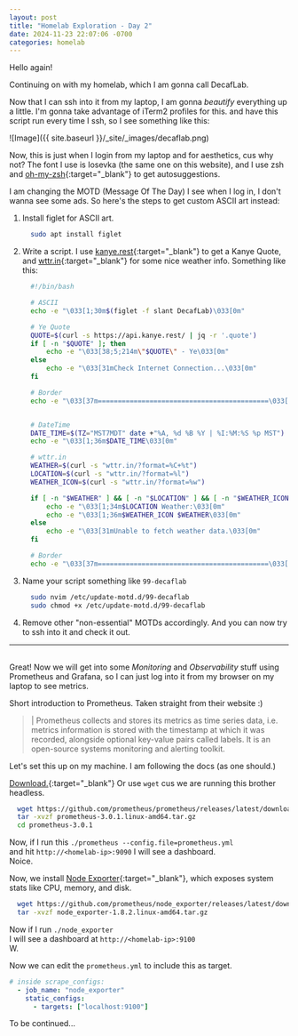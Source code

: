 ```yaml
---
layout: post
title: "Homelab Exploration - Day 2"
date: 2024-11-23 22:07:06 -0700
categories: homelab
---
```


Hello again!

Continuing on with my homelab, which I am gonna call DecafLab.

Now that I can ssh into it from my laptop, I am gonna *beautify* everything up a little. I'm gonna take advantage of iTerm2 profiles for this. and have this script run every time I ssh, so I see something like this:

![Image]({{ site.baseurl }}/_site/_images/decaflab.png)

Now, this is just when I login from my laptop and for aesthetics, cus why not?
The font I use is Iosevka (the same one on this website), and I use zsh and [oh-my-zsh](https://ohmyz.sh){:target="_blank"} to get autosuggestions.

I am changing the MOTD (Message Of The Day) I see when I log in, I don't wanna see some ads. So here's the steps to get custom ASCII art instead:

1. Install figlet for ASCII art.

    ```bash
      sudo apt install figlet
    ```
2. Write a script. I use [kanye.rest](https://kanye.rest){:target="_blank"} to get a Kanye Quote, and [wttr.in](https://wttr.in){:target="_blank"} for some nice weather info. Something like this:

    ```bash
      #!/bin/bash

      # ASCII
      echo -e "\033[1;30m$(figlet -f slant DecafLab)\033[0m"

      # Ye Quote
      QUOTE=$(curl -s https://api.kanye.rest/ | jq -r '.quote')
      if [ -n "$QUOTE" ]; then
          echo -e "\033[38;5;214m\"$QUOTE\" - Ye\033[0m"
      else
          echo -e "\033[31mCheck Internet Connection...\033[0m"
      fi

      # Border
      echo -e "\033[37m===========================================\033[0m"


      # DateTime
      DATE_TIME=$(TZ="MST7MDT" date +"%A, %d %B %Y | %I:%M:%S %p MST")
      echo -e "\033[1;36m$DATE_TIME\033[0m"

      # wttr.in
      WEATHER=$(curl -s "wttr.in/?format=%C+%t")
      LOCATION=$(curl -s "wttr.in/?format=%l")
      WEATHER_ICON=$(curl -s "wttr.in/?format=%w")

      if [ -n "$WEATHER" ] && [ -n "$LOCATION" ] && [ -n "$WEATHER_ICON" ]; then
          echo -e "\033[1;34m$LOCATION Weather:\033[0m"
          echo -e "\033[1;36m$WEATHER_ICON $WEATHER\033[0m"
      else
          echo -e "\033[31mUnable to fetch weather data.\033[0m"
      fi

      # Border
      echo -e "\033[37m===========================================\033[0m"

    ```
3. Name your script something like `99-decaflab`

    ```bash
      sudo nvim /etc/update-motd.d/99-decaflab
      sudo chmod +x /etc/update-motd.d/99-decaflab
    ```

4. Remove other "non-essential" MOTDs accordingly. And you can now try to ssh into it and check it out.

---
\
Great! Now we will get into some *Monitoring* and *Observability* stuff using Prometheus and Grafana, so I can just log into it from my browser on my laptop to see metrics.

Short introduction to Prometheus. Taken straight from their website :)
>| Prometheus collects and stores its metrics as time series data, i.e. metrics information is stored with the timestamp at which it was recorded, alongside optional key-value pairs called labels. It is an open-source systems monitoring and alerting toolkit.

Let's set this up on my machine. I am following the docs (as one should.)

[Download.](https://prometheus.io/download/){:target="_blank"} Or use `wget` cus we are running this brother headless.

```bash
  wget https://github.com/prometheus/prometheus/releases/latest/download/prometheus-3.0.1.linux-amd64.tar.gz
  tar -xvzf prometheus-3.0.1.linux-amd64.tar.gz
  cd prometheus-3.0.1
```

Now, if I run this `./prometheus --config.file=prometheus.yml`\
and hit `http://<homelab-ip>:9090` I will see a dashboard. \
Noice.

Now, we install [Node Exporter](https://github.com/prometheus/node_exporter){:target="_blank"}, which exposes system stats like CPU, memory, and disk.

```bash
  wget https://github.com/prometheus/node_exporter/releases/latest/download/node_exporter-1.8.2.linux-amd64.tar.gz
  tar -xvzf node_exporter-1.8.2.linux-amd64.tar.gz
```

Now if I run `./node_exporter`\
I will see a dashboard at `http://<homelab-ip>:9100`\
W.

Now we can edit the `prometheus.yml` to include this as target.
```yml
# inside scrape_configs:
  - job_name: "node_exporter"
    static_configs:
      - targets: ["localhost:9100"]
```

To be continued...
